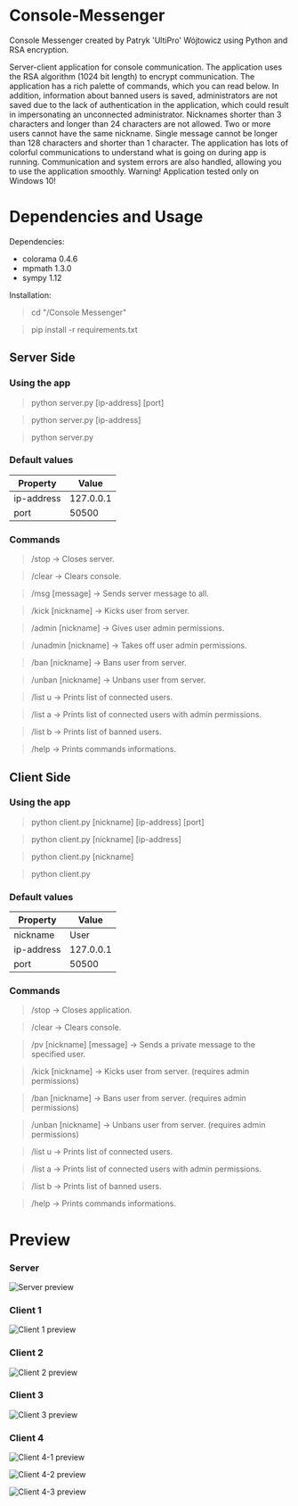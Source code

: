 # Console-Messenger
Console Messenger created by Patryk 'UltiPro' Wójtowicz using Python and RSA encryption.

Server-client application for console communication. The application uses the RSA algorithm (1024 bit length) to encrypt communication. The application has a rich palette of commands, which you can read below. In addition, information about banned users is saved, administrators are not saved due to the lack of authentication in the application, which could result in impersonating an unconnected administrator. Nicknames shorter than 3 characters and longer than 24 characters are not allowed. Two or more users cannot have the same nickname. Single message cannot be longer than 128 characters and shorter than 1 character. The application has lots of colorful communications to understand what is going on during app is running. Communication and system errors are also handled, allowing you to use the application smoothly. Warning! Application tested only on Windows 10!

# Dependencies and Usage

Dependencies:

<ul>
  <li>colorama 0.4.6</li>
  <li>mpmath 1.3.0</li>
  <li>sympy 1.12</li>
</ul>

Installation:

> cd "/Console Messenger"

> pip install -r requirements.txt

## Server Side

### Using the app

> python server.py [ip-address] [port]

> python server.py [ip-address]

> python server.py

### Default values

| Property      | Value         |
| ------------- | ------------- |
| ip-address    | 127.0.0.1     |
| port          | 50500         |

### Commands

> /stop -> Closes server.

> /clear -> Clears console.

> /msg [message] -> Sends server message to all.

> /kick [nickname] -> Kicks user from server.

> /admin [nickname] -> Gives user admin permissions.

> /unadmin [nickname] -> Takes off user admin permissions.

> /ban [nickname] -> Bans user from server.

> /unban [nickname] -> Unbans user from server.

> /list u -> Prints list of connected users.

> /list a -> Prints list of connected users with admin permissions.

> /list b -> Prints list of banned users.

> /help -> Prints commands informations.

## Client Side

### Using the app

> python client.py [nickname] [ip-address] [port]

> python client.py [nickname] [ip-address]

> python client.py [nickname]

> python client.py

### Default values

| Property      | Value         |
| ------------- | ------------- |
| nickname      | User          |
| ip-address    | 127.0.0.1     |
| port          | 50500         |

### Commands

> /stop -> Closes application.

> /clear -> Clears console.

> /pv [nickname] [message] -> Sends a private message to the specified user.

> /kick [nickname] -> Kicks user from server. (requires admin permissions)

> /ban [nickname] -> Bans user from server. (requires admin permissions)

> /unban [nickname] -> Unbans user from server. (requires admin permissions)

> /list u -> Prints list of connected users.

> /list a -> Prints list of connected users with admin permissions.

> /list b -> Prints list of banned users.

> /help -> Prints commands informations.

# Preview

### Server

![Server preview](/screenshots/Server.png)

### Client 1

![Client 1 preview](/screenshots/Client1.png)

### Client 2

![Client 2 preview](/screenshots/Client2.png)

### Client 3

![Client 3 preview](/screenshots/Client3.png)

### Client 4

![Client 4-1 preview](/screenshots/Client4-1.png)

![Client 4-2 preview](/screenshots/Client4-2.png)

![Client 4-3 preview](/screenshots/Client4-3.png)
